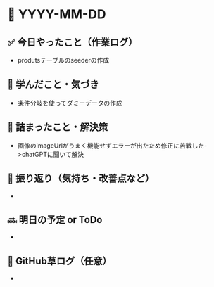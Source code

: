 # 📅 YYYY-MM-DD

## ✅ 今日やったこと（作業ログ）
- produtsテーブルのseederの作成

## 🧠 学んだこと・気づき
- 条件分岐を使ってダミーデータの作成

## 🧩 詰まったこと・解決策
- 画像のimageUrlがうまく機能せずエラーが出たため修正に苦戦した->chatGPTに聞いて解決

## 🔁 振り返り（気持ち・改善点など）
- 

## 🔜 明日の予定 or ToDo
- 

## 🌱 GitHub草ログ（任意）
- 
